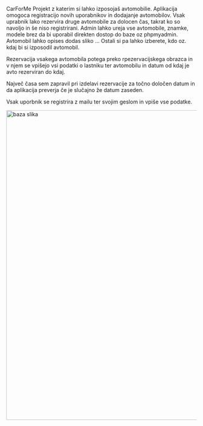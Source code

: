 CarForMe
Projekt z katerim si lahko izposojaš avtomobilie. Aplikacija omogoca registracijo novih uporabnikov in dodajanje avtomobilov. Vsak uprabnik lako rezervira druge avtomobile za dolocen čas, takrat ko so navoljo in še niso registrirani.
Admin lahko ureja vse avtomobile, znamke, modele brez da bi uporabil direkten dostop do baze oz phpmyadmin.
Avtomobil lahko  opises dodas sliko ... Ostali si  pa lahko izberete, kdo oz. kdaj bi si izposodil avtomobil.

Rezervacija vsakega avtomobila potega preko rpezervacijskega obrazca in v njem se vpišejo vsi podatki o lastniku ter avtomobilu in datum od kdaj je avto rezerviran do kdaj.

Največ časa sem zapravil pri izdelavi rezervacije za točno določen datum in da aplikacija preverja če je slučajno že datum zaseden.

Vsak uporbnik se registrira z mailu ter svojim geslom in vpiše vse podatke.




<img width="819" alt="baza slika" src="https://user-images.githubusercontent.com/35597362/46000942-50f4e480-c0aa-11e8-8b1a-3024b49f70f5.png">
